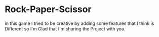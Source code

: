 # Rock-Paper-Scissor
in this game I tried to be creative by adding some features that I think is Different so I'm Glad that I'm sharing the Project with you.
